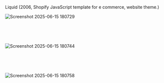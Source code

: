 Liquid (2006, Shopify JavaScript template for e commerce, website theme.)

![Screenshot 2025-06-15 180729](https://github.com/user-attachments/assets/f4f36ae7-a78a-44fa-ab51-557dfe336f56)

<br><br><br>

![Screenshot 2025-06-15 180744](https://github.com/user-attachments/assets/20afd921-f4a7-4b49-b69f-cc445dbf9af2)

<br><br><br>

![Screenshot 2025-06-15 180758](https://github.com/user-attachments/assets/1e2b5251-c9a8-4073-ad13-cd5c36363c36)
